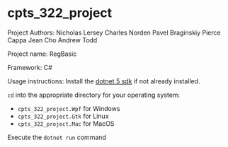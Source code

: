 # cpts_322_project

Project Authors:
Nicholas Lersey
Charles Norden
Pavel Braginskiy
Pierce Cappa
Jean Cho
Andrew Todd

Project name: RegBasic

Framework: C#

Usage instructions:
Install the [dotnet 5 sdk](https://dotnet.microsoft.com/download/dotnet/5.0) if not already installed.

`cd` into the appropriate directory for your operating system:
- `cpts_322_project.Wpf` for Windows
- `cpts_322_project.Gtk` for Linux
- `cpts_322_project.Mac` for MacOS

Execute the `dotnet run` command
